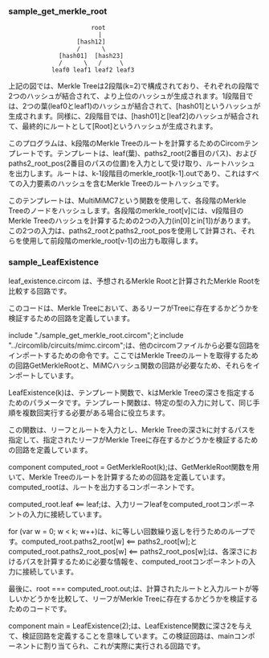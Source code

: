### sample_get_merkle_root

                           root
                             |
                       [hash12]
                       /      \
                  [hash01]  [hash23]
                  /      \   /     \
                leaf0 leaf1 leaf2 leaf3


上記の図では、Merkle Treeは2段階(k=2)で構成されており、それぞれの段階で2つのハッシュが結合されて、より上位のハッシュが生成されます。1段階目では、2つの葉(leaf0とleaf1)のハッシュが結合されて、[hash01]というハッシュが生成されます。同様に、2段階目では、[hash01]と[leaf2]のハッシュが結合されて、最終的にルートとして[Root]というハッシュが生成されます。

このプログラムは、k段階のMerkle Treeのルートを計算するためのCircomテンプレートです。テンプレートは、leaf(葉)、paths2_root(2番目のパス)、およびpaths2_root_pos(2番目のパスの位置)を入力として受け取り、ルートハッシュを出力します。ルートは、k-1段階目のmerkle_root[k-1].outであり、これはすべての入力要素のハッシュを含むMerkle Treeのルートハッシュです。

このテンプレートは、MultiMiMC7という関数を使用して、各段階のMerkle Treeのノードをハッシュします。各段階のmerkle_root[v]には、v段階目のMerkle Treeのハッシュを計算するための2つの入力(in[0]とin[1])があります。この2つの入力は、paths2_rootとpaths2_root_posを使用して計算され、それらを使用して前段階のmerkle_root[v-1]の出力も取得します。

### sample_LeafExistence
leaf_existence.circom は、予想されるMerkle Rootと計算されたMerkle Rootを比較する回路です。

このコードは、Merkle Treeにおいて、あるリーフがTreeに存在するかどうかを検証するための回路を定義しています。

include "./sample_get_merkle_root.circom";とinclude "../circomlib/circuits/mimc.circom";は、他のcircomファイルから必要な回路をインポートするための命令です。ここではMerkle Treeのルートを取得するための回路GetMerkleRootと、MiMCハッシュ関数の回路が必要なため、それらをインポートしています。

LeafExistence(k)は、テンプレート関数で、kはMerkle Treeの深さを指定するためのパラメータです。テンプレート関数は、特定の型の入力に対して、同じ手順を複数回実行する必要がある場合に役立ちます。

この関数は、リーフとルートを入力とし、Merkle Treeの深さkに対するパスを指定して、指定されたリーフがMerkle Treeに存在するかどうかを検証するための回路を定義しています。

component computed_root = GetMerkleRoot(k);は、GetMerkleRoot関数を用いて、Merkle Treeのルートを計算するための回路を定義しています。computed_rootは、ルートを出力するコンポーネントです。

computed_root.leaf <== leaf;は、入力リーフleafをcomputed_rootコンポーネントの入力に接続しています。

for (var w = 0; w < k; w++)は、kに等しい回数繰り返しを行うためのループです。computed_root.paths2_root[w] <== paths2_root[w];とcomputed_root.paths2_root_pos[w] <== paths2_root_pos[w];は、各深さにおけるパスを計算するために必要な情報を、computed_rootコンポーネントの入力に接続しています。

最後に、root === computed_root.out;は、計算されたルートと入力ルートが等しいかどうかを比較して、リーフがMerkle Treeに存在するかどうかを検証するためのコードです。

component main = LeafExistence(2);は、LeafExistence関数に深さ2を与えて、検証回路を定義することを意味しています。この検証回路は、mainコンポーネントに割り当てられ、これが実際に実行される回路です。